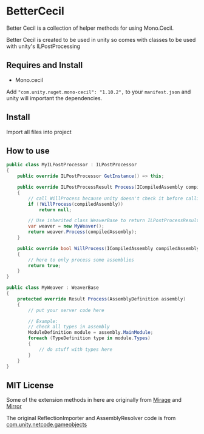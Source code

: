 # BetterCecil

Better Cecil is a collection of helper methods for using Mono.Cecil. 

Better Cecil is created to be used in unity so comes with classes to be used with unity's ILPostProcessing

## Requires and Install
- Mono.cecil

Add `"com.unity.nuget.mono-cecil": "1.10.2",` to your `manifest.json` and unity will important the dependencies.

## Install 

Import all files into project

## How to use 

```cs
public class MyILPostProcessor : ILPostProcessor
{
    public override ILPostProcessor GetInstance() => this;

    public override ILPostProcessResult Process(ICompiledAssembly compiledAssembly)
    {
        // call WillProcess because unity doesn't check it before calling Process
        if (!WillProcess(compiledAssembly))
            return null;

        // Use inherited class WeaverBase to return ILPostProcessResult
        var weaver = new MyWeaver();
        return weaver.Process(compiledAssembly);
    }

    public override bool WillProcess(ICompiledAssembly compiledAssembly) 
    { 
        // here to only process some assemblies
        return true;
    }
}

public class MyWeaver : WeaverBase
{
    protected override Result Process(AssemblyDefinition assembly) 
    {
        // put your server code here 

        // Example:
        // check all types in assembly
        ModuleDefinition module = assembly.MainModule;
        foreach (TypeDefinition type in module.Types)
        {
            // do stuff with types here
        }
    }
}
```


## MIT License

Some of the extension methods in here are originally from [Mirage](https://github.com/MirageNet/Mirage) and [Mirror](https://github.com/vis2k/Mirror)

The original ReflectionImporter and AssemblyResolver code is from [com.unity.netcode.gameobjects](https://github.com/Unity-Technologies/com.unity.netcode.gameobjects/tree/develop/com.unity.netcode.gameobjects/Editor/CodeGen)